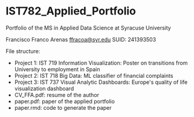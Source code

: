 # IST782_Applied_Portfolio
Portfolio of the MS in Applied Data Science at Syracuse University

Francisco Franco Arenas
ffracoa@syr.edu
SUID: 241393503

File structure:
- Project 1: IST 719 Information Visualization: Poster on transitions from University to employment in Spain
- Project 2: IST 718 Big Data: ML classifier of financial complaints    
- Project 3: IST 737 Visual Analytic Dashboards: Europe's quality of life visualization dashboard
- CV_FFA.pdf: resume of the author
- paper.pdf: paper of the applied portfolio
- paper.rmd: code to generate the paper